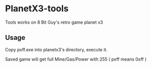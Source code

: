 # PlanetX3-tools
Tools works on 8 Bit Guy's retro game planet x3

Usage
--

Copy pxff.exe into planetx3's directory, execute it.

Saved game will get full Mine/Gas/Power with 255 ( pxff means 0xff )
